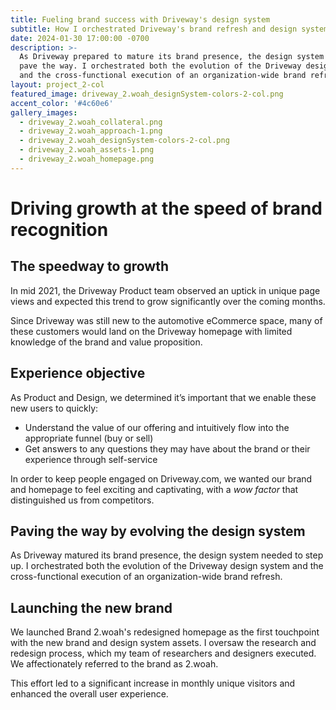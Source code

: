 ```yaml
---
title: Fueling brand success with Driveway's design system
subtitle: How I orchestrated Driveway's brand refresh and design system evolution
date: 2024-01-30 17:00:00 -0700
description: >-
  As Driveway prepared to mature its brand presence, the design system had to
  pave the way. I orchestrated both the evolution of the Driveway design system
  and the cross-functional execution of an organization-wide brand refresh.
layout: project_2-col
featured_image: driveway_2.woah_designSystem-colors-2-col.png
accent_color: '#4c60e6'
gallery_images:
  - driveway_2.woah_collateral.png
  - driveway_2.woah_approach-1.png
  - driveway_2.woah_designSystem-colors-2-col.png
  - driveway_2.woah_assets-1.png
  - driveway_2.woah_homepage.png
---
```

# Driving growth at the speed of brand recognition

## The speedway to growth

In mid 2021, the Driveway Product team observed an uptick in unique page views and expected this trend to grow significantly over the coming months.

Since Driveway was still new to the automotive eCommerce space, many of these customers would land on the Driveway homepage with limited knowledge of the brand and value proposition.

## Experience objective

As Product and Design, we determined it’s important that we enable these new users to quickly:

* Understand the value of our offering and intuitively flow into the appropriate funnel (buy or sell)
* Get answers to any questions they may have about the brand or their experience through self-service

In order to keep people engaged on Driveway.com, we wanted our brand and homepage to feel exciting and captivating, with a *wow factor* that distinguished us from competitors.

## Paving the way by evolving the design system

As Driveway matured its brand presence, the design system needed to step up. I orchestrated both the evolution of the Driveway design system and the cross-functional execution of an organization-wide brand refresh.

## Launching the new brand

We launched Brand 2.woah's redesigned homepage as the first touchpoint with the new brand and design system assets. I oversaw the research and redesign process, which my team of researchers and designers executed. We affectionately referred to the brand as 2.woah.

This effort led to a significant increase in monthly unique visitors and enhanced the overall user experience.